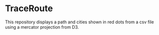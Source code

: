 TraceRoute
===========
This repository displays a path and cities shown in red dots from a csv file using a mercator projection from D3. 
